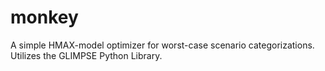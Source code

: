 monkey
======

A simple HMAX-model optimizer for worst-case scenario categorizations. Utilizes the GLIMPSE Python Library.
